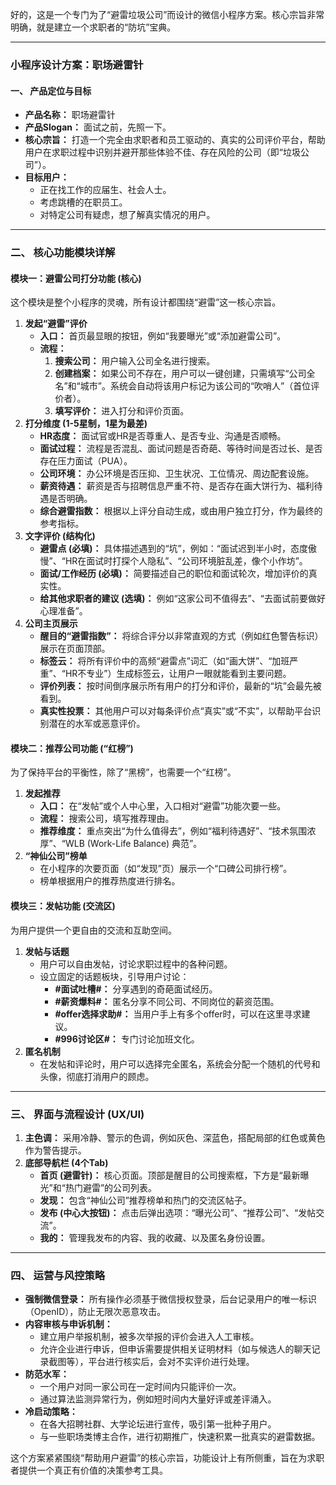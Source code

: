 好的，这是一个专门为了“避雷垃圾公司”而设计的微信小程序方案。核心宗旨非常明确，就是建立一个求职者的“防坑”宝典。

---

### **小程序设计方案：职场避雷针**

#### **一、 产品定位与目标**

* **产品名称：** 职场避雷针  
* **产品Slogan：** 面试之前，先照一下。  
* **核心宗旨：** 打造一个完全由求职者和员工驱动的、真实的公司评价平台，帮助用户在求职过程中识别并避开那些体验不佳、存在风险的公司（即“垃圾公司”）。  
* **目标用户：**  
  * 正在找工作的应届生、社会人士。  
  * 考虑跳槽的在职员工。  
  * 对特定公司有疑虑，想了解真实情况的用户。

---

### **二、 核心功能模块详解**

#### **模块一：避雷公司打分功能 (核心)**

这个模块是整个小程序的灵魂，所有设计都围绕“避雷”这一核心宗旨。

1. **发起“避雷”评价**  
   * **入口：** 首页最显眼的按钮，例如“我要曝光”或“添加避雷公司”。  
   * **流程：**  
     1. **搜索公司：** 用户输入公司全名进行搜索。  
     2. **创建档案：** 如果公司不存在，用户可以一键创建，只需填写“公司全名”和“城市”。系统会自动将该用户标记为该公司的“吹哨人”（首位评价者）。  
     3. **填写评价：** 进入打分和评价页面。  
2. **打分维度 (1-5星制，1星为最差)**  
   * **HR态度：** 面试官或HR是否尊重人、是否专业、沟通是否顺畅。  
   * **面试过程：** 流程是否混乱、面试问题是否奇葩、等待时间是否过长、是否存在压力面试（PUA）。  
   * **公司环境：** 办公环境是否压抑、卫生状况、工位情况、周边配套设施。  
   * **薪资待遇：** 薪资是否与招聘信息严重不符、是否存在画大饼行为、福利待遇是否明确。  
   * **综合避雷指数：** 根据以上评分自动生成，或由用户独立打分，作为最终的参考指标。  
3. **文字评价 (结构化)**  
   * **避雷点 (必填)：** 具体描述遇到的“坑”，例如：“面试迟到半小时，态度傲慢”、“HR在面试时打探个人隐私”、“公司环境脏乱差，像个小作坊”。  
   * **面试/工作经历 (必填)：** 简要描述自己的职位和面试轮次，增加评价的真实性。  
   * **给其他求职者的建议 (选填)：** 例如“这家公司不值得去”、“去面试前要做好心理准备”。  
4. **公司主页展示**  
   * **醒目的“避雷指数”：** 将综合评分以非常直观的方式（例如红色警告标识）展示在页面顶部。  
   * **标签云：** 将所有评价中的高频“避雷点”词汇（如“画大饼”、“加班严重”、“HR不专业”）生成标签云，让用户一眼就能看到主要问题。  
   * **评价列表：** 按时间倒序展示所有用户的打分和评价，最新的“坑”会最先被看到。  
   * **真实性投票：** 其他用户可以对每条评价点“真实”或“不实”，以帮助平台识别潜在的水军或恶意评价。

#### **模块二：推荐公司功能 (“红榜”)**

为了保持平台的平衡性，除了“黑榜”，也需要一个“红榜”。

1. **发起推荐**  
   * **入口：** 在“发帖”或个人中心里，入口相对“避雷”功能次要一些。  
   * **流程：** 搜索公司，填写推荐理由。  
   * **推荐维度：** 重点突出“为什么值得去”，例如“福利待遇好”、“技术氛围浓厚”、“WLB (Work-Life Balance) 典范”。  
2. **“神仙公司”榜单**  
   * 在小程序的次要页面（如“发现”页）展示一个“口碑公司排行榜”。  
   * 榜单根据用户的推荐热度进行排名。

#### **模块三：发帖功能 (交流区)**

为用户提供一个更自由的交流和互助空间。

1. **发帖与话题**  
   * 用户可以自由发帖，讨论求职过程中的各种问题。  
   * 设立固定的话题板块，引导用户讨论：  
     * **\#面试吐槽\#：** 分享遇到的奇葩面试经历。  
     * **\#薪资爆料\#：** 匿名分享不同公司、不同岗位的薪资范围。  
     * **\#offer选择求助\#：** 当用户手上有多个offer时，可以在这里寻求建议。  
     * **\#996讨论区\#：** 专门讨论加班文化。  
2. **匿名机制**  
   * 在发帖和评论时，用户可以选择完全匿名，系统会分配一个随机的代号和头像，彻底打消用户的顾虑。

---

### **三、 界面与流程设计 (UX/UI)**

1. **主色调：** 采用冷静、警示的色调，例如灰色、深蓝色，搭配局部的红色或黄色作为警告提示。  
2. **底部导航栏 (4个Tab)**  
   * **首页 (避雷针)：** 核心页面。顶部是醒目的公司搜索框，下方是“最新曝光”和“热门避雷”的公司列表。  
   * **发现：** 包含“神仙公司”推荐榜单和热门的交流区帖子。  
   * **发布 (中心大按钮)：** 点击后弹出选项：“曝光公司”、“推荐公司”、“发帖交流”。  
   * **我的：** 管理我发布的内容、我的收藏、以及匿名身份设置。

---

### **四、 运营与风控策略**

* **强制微信登录：** 所有操作必须基于微信授权登录，后台记录用户的唯一标识（OpenID），防止无限次恶意攻击。  
* **内容审核与申诉机制：**  
  * 建立用户举报机制，被多次举报的评价会进入人工审核。  
  * 允许企业进行申诉，但申诉需要提供相关证明材料（如与候选人的聊天记录截图等），平台进行核实后，会对不实评价进行处理。  
* **防范水军：**  
  * 一个用户对同一家公司在一定时间内只能评价一次。  
  * 通过算法监测异常行为，例如短时间内大量好评或差评涌入。  
* **冷启动策略：**  
  * 在各大招聘社群、大学论坛进行宣传，吸引第一批种子用户。  
  * 与一些职场类博主合作，进行初期推广，快速积累一批真实的避雷数据。

这个方案紧紧围绕“帮助用户避雷”的核心宗旨，功能设计上有所侧重，旨在为求职者提供一个真正有价值的决策参考工具。
